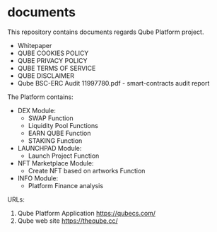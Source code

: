# documents
This repository contains documents regards Qube Platform project.
- Whitepaper
- QUBE COOKIES POLICY
- QUBE PRIVACY POLICY
- QUBE TERMS OF SERVICE
- QUBE DISCLAIMER
- Qube BSC-ERC Audit 11997780.pdf - smart-contracts audit report

The Platform contains:
* DEX Module:
  * SWAP Function
  * Liquidity Pool Functions
  * EARN QUBE Function
  * STAKING Function
* LAUNCHPAD Module:
  * Launch Project Function
* NFT Marketplace Module:
  * Create NFT based on artworks Function
* INFO Module:
  * Platform Finance analysis
 
 URLs:
 1. Qube Platform Application https://qubecs.com/
 2. Qube web site https://theqube.cc/
